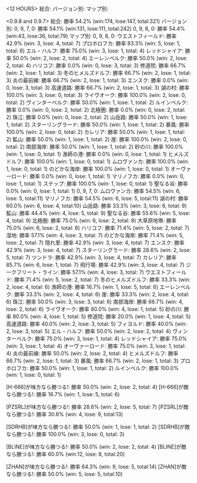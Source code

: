 <12 HOURS>
総合:
バージョン別:
マップ別:

<0.9.8 and 0.9.7>
総合:
    勝率 54.2% (win:174, lose:147, total:321)
バージョン別:
    0, 9, 7, 0:
        勝率 54.1% (win:131, lose:111, total:242)
    0, 9, 8, 0:
        勝率 54.4% (win:43, lose:36, total:79)
マップ別:
    0, 9, 8, 0:
        ウエストフィールド:
            勝率 42.9% (win: 3, lose: 4, total: 7)
        プロホロフカ:
            勝率 83.3% (win: 5, lose: 1, total: 6)
        エル・ハルフ:
            勝率 75.0% (win: 3, lose: 1, total: 4)
        レッドシャイア:
            勝率 50.0% (win: 2, lose: 2, total: 4)
        エーレンベルク:
            勝率 50.0% (win: 2, lose: 2, total: 4)
        ハリコフ:
            勝率 0.0% (win: 0, lose: 3, total: 3)
        修道院:
            勝率 66.7% (win: 2, lose: 1, total: 3)
        冬のヒメルズドルフ:
            勝率 66.7% (win: 2, lose: 1, total: 3)
        炎の最前線:
            勝率 66.7% (win: 2, lose: 1, total: 3)
        エンスク:
            勝率 0.0% (win: 0, lose: 3, total: 3)
        高速道路:
            勝率 66.7% (win: 2, lose: 1, total: 3)
        湖の村:
            勝率 100.0% (win: 3, lose: 0, total: 3)
        ライヴオーク:
            勝率 100.0% (win: 2, lose: 0, total: 2)
        ヴィンターベルク:
            勝率 50.0% (win: 1, lose: 1, total: 2)
        ルインベルク:
            勝率 0.0% (win: 0, lose: 2, total: 2)
        北極圏:
            勝率 0.0% (win: 0, lose: 2, total: 2)
        珠江:
            勝率 0.0% (win: 0, lose: 2, total: 2)
        山岳路:
            勝率 50.0% (win: 1, lose: 1, total: 2)
        スターリングラード:
            勝率 50.0% (win: 1, lose: 1, total: 2)
        暴風:
            勝率 100.0% (win: 2, lose: 0, total: 2)
        カレリア:
            勝率 50.0% (win: 1, lose: 1, total: 2)
        鉱山:
            勝率 50.0% (win: 1, lose: 1, total: 2)
        崖:
            勝率 100.0% (win: 2, lose: 0, total: 2)
        南部海岸:
            勝率 50.0% (win: 1, lose: 1, total: 2)
        砂の川:
            勝率 100.0% (win: 1, lose: 0, total: 1)
        漁師の港:
            勝率 0.0% (win: 0, lose: 1, total: 1)
        ヒメルズドルフ:
            勝率 100.0% (win: 1, lose: 0, total: 1)
        ムロヴァンカ:
            勝率 100.0% (win: 1, lose: 0, total: 1)
        のどかな海岸:
            勝率 100.0% (win: 1, lose: 0, total: 1)
        オーヴァーロード:
            勝率 0.0% (win: 0, lose: 1, total: 1)
        マリノフカ:
            勝率 0.0% (win: 0, lose: 1, total: 1)
        ステップ:
            勝率 100.0% (win: 1, lose: 0, total: 1)
        聖なる谷:
            勝率 0.0% (win: 0, lose: 1, total: 1)
    0, 9, 7, 0:
        ムロヴァンカ:
            勝率 54.5% (win: 6, lose: 5, total:11)
        マリノフカ:
            勝率 54.5% (win: 6, lose: 5, total:11)
        湖の村:
            勝率 60.0% (win: 6, lose: 4, total:10)
        山岳路:
            勝率 33.3% (win: 3, lose: 6, total: 9)
        鉱山:
            勝率 44.4% (win: 4, lose: 5, total: 9)
        聖なる谷:
            勝率 55.6% (win: 5, lose: 4, total: 9)
        北極圏:
            勝率 75.0% (win: 6, lose: 2, total: 8)
        大草原地帯:
            勝率 75.0% (win: 6, lose: 2, total: 8)
        ハリコフ:
            勝率 71.4% (win: 5, lose: 2, total: 7)
        湿地:
            勝率 57.1% (win: 4, lose: 3, total: 7)
        のどかな海岸:
            勝率 71.4% (win: 5, lose: 2, total: 7)
        隠れ里:
            勝率 42.9% (win: 3, lose: 4, total: 7)
        エンスク:
            勝率 42.9% (win: 3, lose: 4, total: 7)
        スターリングラード:
            勝率 28.6% (win: 2, lose: 5, total: 7)
        ツンドラ:
            勝率 42.9% (win: 3, lose: 4, total: 7)
        カレリア:
            勝率 85.7% (win: 6, lose: 1, total: 7)
        飛行場:
            勝率 42.9% (win: 3, lose: 4, total: 7)
        ジークフリート・ライン:
            勝率 57.1% (win: 4, lose: 3, total: 7)
        ウエストフィールド:
            勝率 71.4% (win: 5, lose: 2, total: 7)
        冬のヒメルズドルフ:
            勝率 33.3% (win: 2, lose: 4, total: 6)
        漁師の港:
            勝率 16.7% (win: 1, lose: 5, total: 6)
        エーレンベルク:
            勝率 33.3% (win: 2, lose: 4, total: 6)
        崖:
            勝率 33.3% (win: 2, lose: 4, total: 6)
        珠江:
            勝率 50.0% (win: 3, lose: 3, total: 6)
        南部海岸:
            勝率 66.7% (win: 4, lose: 2, total: 6)
        ライヴオーク:
            勝率 80.0% (win: 4, lose: 1, total: 5)
        砂の川:
            勝率 80.0% (win: 4, lose: 1, total: 5)
        修道院:
            勝率 20.0% (win: 1, lose: 4, total: 5)
        高速道路:
            勝率 40.0% (win: 2, lose: 3, total: 5)
        フィヨルド:
            勝率 40.0% (win: 2, lose: 3, total: 5)
        エル・ハルフ:
            勝率 50.0% (win: 2, lose: 2, total: 4)
        ヴィンターベルク:
            勝率 75.0% (win: 3, lose: 1, total: 4)
        レッドシャイア:
            勝率 75.0% (win: 3, lose: 1, total: 4)
        オーヴァーロード:
            勝率 75.0% (win: 3, lose: 1, total: 4)
        炎の最前線:
            勝率 50.0% (win: 2, lose: 2, total: 4)
        ヒメルズドルフ:
            勝率 66.7% (win: 2, lose: 1, total: 3)
        暴風:
            勝率 66.7% (win: 2, lose: 1, total: 3)
        プロホロフカ:
            勝率 50.0% (win: 1, lose: 1, total: 2)
        ルインベルク:
            勝率 100.0% (win: 1, lose: 0, total: 1)

[H-666]が味方なら勝つる!:
    勝率 50.0% (win: 2, lose: 2, total: 4)
[H-666]が敵なら勝つる!:
    勝率 16.7% (win: 1, lose: 5, total: 6)

[PZSRL]が味方なら勝つる!:
    勝率 28.6% (win: 2, lose: 5, total: 7)
[PZSRL]が敵なら勝つる!:
    勝率 30.8% (win: 4, lose: 9, total:13)

[SDRHB]が味方なら勝つる!:
    勝率 50.0% (win: 1, lose: 1, total: 2)
[SDRHB]が敵なら勝つる!:
    勝率 100.0% (win: 3, lose: 0, total: 3)

[BLINE]が味方なら勝つる!:
    勝率 50.0% (win: 2, lose: 2, total: 4)
[BLINE]が敵なら勝つる!:
    勝率 60.0% (win:12, lose: 8, total:20)

[ZHAN]が味方なら勝つる!:
    勝率 64.3% (win: 9, lose: 5, total:14)
[ZHAN]が敵なら勝つる!:
    勝率 50.0% (win: 5, lose: 5, total:10)
